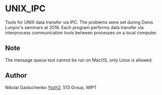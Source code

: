 # UNIX_IPC
Tools for UNIX data transfer via IPC.
The problems were set during Denis Lunyov's seminars at 2016.
Each program performs data transfer via interprocess communication tools between processes on a local computer.

## Note
The message queue tool cannot be run on MacOS, only Linux is allowed.

## Author
Nikolai Gaiduchenko [Yozh2](https://github.com/Yozh2), 513 Group, MIPT

